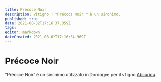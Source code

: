 ```yaml
---
title: Précoce Noir
description: Vitigno | "Précoce Noir " è un sinonimo.
published: true
date: 2021-08-02T17:16:37.359Z
tags: 
editor: markdown
dateCreated: 2021-08-02T17:16:34.969Z
---
```


# Précoce Noir
"Précoce Noir" è un sinonimo utilizzato in Dordogne per il vitigno [Abouriou](/vitigni/Francia/abouriou).